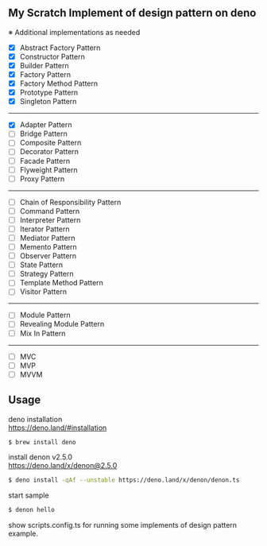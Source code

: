 ## My Scratch Implement of design pattern on deno

※ Additional implementations as needed

- [x] Abstract Factory Pattern
- [x] Constructor Pattern
- [x] Builder Pattern
- [x] Factory Pattern
- [x] Factory Method Pattern
- [x] Prototype Pattern
- [x] Singleton Pattern

---

- [x] Adapter Pattern
- [ ] Bridge Pattern
- [ ] Composite Pattern
- [ ] Decorator Pattern
- [ ] Facade Pattern
- [ ] Flyweight Pattern
- [ ] Proxy Pattern

---

- [ ] Chain of Responsibility Pattern
- [ ] Command Pattern
- [ ] Interpreter Pattern
- [ ] Iterator Pattern
- [ ] Mediator Pattern
- [ ] Memento Pattern
- [ ] Observer Pattern
- [ ] State Pattern
- [ ] Strategy Pattern
- [ ] Template Method Pattern
- [ ] Visitor Pattern

---

- [ ] Module Pattern
- [ ] Revealing Module Pattern
- [ ] Mix In Pattern

---

- [ ] MVC
- [ ] MVP
- [ ] MVVM

## Usage

deno installation  
https://deno.land/#installation

```sh
$ brew install deno
```

install denon v2.5.0  
https://deno.land/x/denon@2.5.0

```sh
$ deno install -qAf --unstable https://deno.land/x/denon/denon.ts
```

start sample

```sh
$ denon hello
```

show scripts.config.ts for running some implements of design pattern example.
